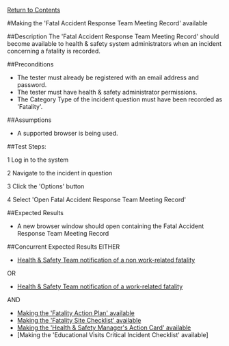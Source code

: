 [Return to Contents](https://github.com/infojam-james/test-cases/blob/master/Contents.md)

#Making the 'Fatal Accident Response Team Meeting Record' available

##Description
The 'Fatal Accident Response Team Meeting Record' should become available to health & safety system administrators when an incident concerning a fatality is recorded.

##Preconditions
+ The tester must already be registered with an email address and password.
+ The tester must have health & safety administrator permissions.
+ The Category Type of the incident question must have been recorded as 'Fatality'.

##Assumptions
+ A supported browser is being used.

##Test Steps:

1 Log in to the system

2 Navigate to the incident in question

3 Click the 'Options' button

4 Select 'Open Fatal Accident Response Team Meeting Record'

##Expected Results
+ A new browser window should open containing the Fatal Accident Response Team Meeting Record

##Concurrent Expected Results
EITHER
+ [Health & Safety Team notification of a non work-related fatality](https://github.com/infojam-james/test-cases/blob/master/Fatalities/fatalities-1.md)

OR

+ [Health & Safety Team notification of a work-related fatality](https://github.com/infojam-james/test-cases/blob/master/Fatalities/fatalities-2.md)

AND

+ [Making the 'Fatality Action Plan' available](https://github.com/infojam-james/test-cases/blob/master/Fatalities/fatalities-3.md)
+ [Making the 'Fatality Site Checklist' available](https://github.com/infojam-james/test-cases/blob/master/Fatalities/fatalities-4.md)
+ [Making the 'Health & Safety Manager's Action Card' available](https://github.com/infojam-james/test-cases/blob/master/Fatalities/fatalities-6.md)
+ [Making the 'Educational Visits Critical Incident Checklist' available]
